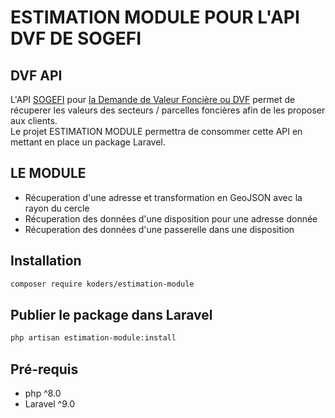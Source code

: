 # ESTIMATION MODULE POUR L'API DVF DE SOGEFI

## DVF API

L'API [SOGEFI](https://geoservices.sogefi-sig.com/) pour [la Demande de Valeur Foncière ou DVF](https://geoservices.sogefi-sig.com/documentation.php?doc=api_dvf_v2&api=dvf) permet de récuperer les valeurs des secteurs / parcelles foncières afin de les proposer aux clients.<br />
Le projet ESTIMATION MODULE permettra de consommer cette API en mettant en place un package Laravel.

## LE MODULE

- Récuperation d'une adresse et transformation en GeoJSON avec la rayon du cercle
- Récuperation des données d'une disposition pour une adresse donnée
- Récuperation des données d'une passerelle dans une disposition

## Installation

```bash
composer require koders/estimation-module
```

## Publier le package dans Laravel

```bash
php artisan estimation-module:install
```

## Pré-requis

- php ^8.0
- Laravel ^9.0

```

```
